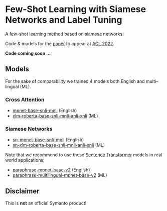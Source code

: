 # Few-Shot Learning with Siamese Networks and Label Tuning
A few-shot learning method based on siamese networks.

Code & models for the [paper](https://openreview.net/forum?id=za_XIJLkkB8) to appear at [ACL 2022](https://www.2022.aclweb.org/).

**Code coming soon ...**

## Models

For the sake of comparability we trained 4 models both English and multi-lingual (ML).


### Cross Attention

* [mpnet-base-snli-mnli](https://huggingface.co/symanto/mpnet-base-snli-mnli) (English)
* [xlm-roberta-base-snli-mnli-anli-xnli](https://huggingface.co/symanto/xlm-roberta-base-snli-mnli-anli-xnli) (ML)

### Siamese Networks

* [sn-mpnet-base-snli-mnli](https://huggingface.co/symanto/sn-mpnet-base-snli-mnli) (English)
* [sn-xlm-roberta-base-snli-mnli-anli-xnli](https://huggingface.co/symanto/sn-xlm-roberta-base-snli-mnli-anli-xnli) (ML)

Note that we recommend to use these [Sentence Transformer](sbert.net) models in real world applications:

* [paraphrase-mpnet-base-v2](https://huggingface.co/sentence-transformers/paraphrase-mpnet-base-v2) (English)
* [paraphrase-multilingual-mpnet-base-v2](https://huggingface.co/sentence-transformers/paraphrase-multilingual-mpnet-base-v2) (ML)

## Disclaimer

This is **not** an official Symanto product!
